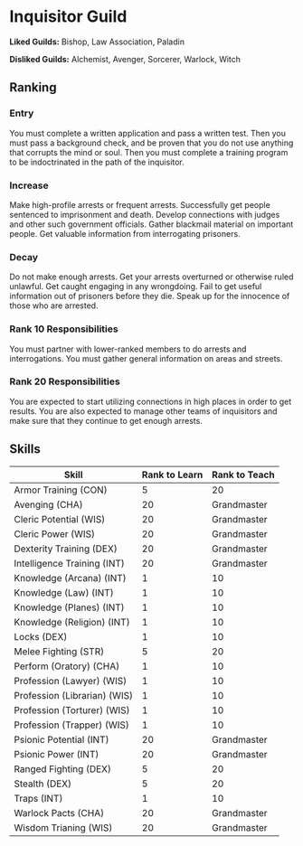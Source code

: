 # Inquisitor Guild

**Liked Guilds:** Bishop, Law Association, Paladin

**Disliked Guilds:** Alchemist, Avenger, Sorcerer, Warlock, Witch

## Ranking

### Entry

You must complete a written application and pass a written test. Then you must pass a background check, and be proven that you do not use anything that corrupts the mind or soul. Then you must complete a training program to be indoctrinated in the path of the inquisitor.

### Increase

Make high-profile arrests or frequent arrests. Successfully get people sentenced to imprisonment and death. Develop connections with judges and other such government officials. Gather blackmail material on important people. Get valuable information from interrogating prisoners.

### Decay

Do not make enough arrests. Get your arrests overturned or otherwise ruled unlawful. Get caught engaging in any wrongdoing. Fail to get useful information out of prisoners before they die. Speak up for the innocence of those who are arrested.

### Rank 10 Responsibilities

You must partner with lower-ranked members to do arrests and interrogations. You must gather general information on areas and streets.

### Rank 20 Responsibilities

You are expected to start utilizing connections in high places in order to get results. You are also expected to manage other teams of inquisitors and make sure that they continue to get enough arrests.

## Skills

| Skill | Rank to Learn | Rank to Teach |
| ---   | ---           | ---           |
| Armor Training (CON) | 5 | 20
| Avenging (CHA) | 20 | Grandmaster
| Cleric Potential (WIS) | 20 | Grandmaster
| Cleric Power (WIS) | 20 | Grandmaster
| Dexterity Training (DEX) | 20 | Grandmaster
| Intelligence Training (INT) | 20 | Grandmaster
| Knowledge (Arcana) (INT) | 1 | 10
| Knowledge (Law) (INT) | 1 | 10
| Knowledge (Planes) (INT) | 1 | 10
| Knowledge (Religion) (INT) | 1 | 10
| Locks (DEX) | 1 | 10
| Melee Fighting (STR) | 5 | 20
| Perform (Oratory) (CHA) | 1 | 10
| Profession (Lawyer) (WIS) | 1 | 10
| Profession (Librarian) (WIS) | 1 | 10
| Profession (Torturer) (WIS) | 1 | 10
| Profession (Trapper) (WIS) | 1 | 10
| Psionic Potential (INT) | 20 | Grandmaster
| Psionic Power (INT) | 20 | Grandmaster
| Ranged Fighting (DEX) | 5 | 20
| Stealth (DEX) | 5 | 20
| Traps (INT) | 1 | 10
| Warlock Pacts (CHA) | 20 | Grandmaster
| Wisdom Trianing (WIS) | 20 | Grandmaster
